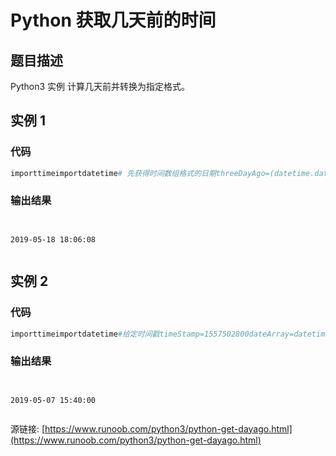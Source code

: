 # Python 获取几天前的时间

## 题目描述
Python3 实例
计算几天前并转换为指定格式。

## 实例 1
### 代码
```python
importtimeimportdatetime# 先获得时间数组格式的日期threeDayAgo=(datetime.datetime.now()-datetime.timedelta(days=3))# 转换为时间戳timeStamp=int(time.mktime(threeDayAgo.timetuple()))# 转换为其他字符串格式otherStyleTime=threeDayAgo.strftime("%Y-%m-%d %H:%M:%S")print(otherStyleTime)
```
### 输出结果
```

2019-05-18 18:06:08

```
## 实例 2
### 代码
```python
importtimeimportdatetime#给定时间戳timeStamp=1557502800dateArray=datetime.datetime.utcfromtimestamp(timeStamp)threeDayAgo=dateArray-datetime.timedelta(days=3)print(threeDayAgo)
```
### 输出结果
```

2019-05-07 15:40:00

```
源链接: [https://www.runoob.com/python3/python-get-dayago.html](https://www.runoob.com/python3/python-get-dayago.html)
